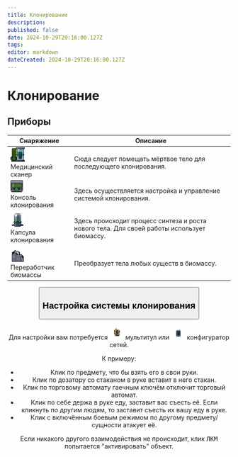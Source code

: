 ```yaml
---
title: Клонирование
description: 
published: false
date: 2024-10-29T20:16:00.127Z
tags: 
editor: markdown
dateCreated: 2024-10-29T20:16:00.127Z
---
```


# Клонирование
<p>

## Приборы

<div class="tb">
<center>
  <table class="med">
    <thead>
      <tr>
        <th>Снаряжение</th>
        <th>Описание</th>
      </tr>
    </thead>
    <tbody>
      <tr>
        <td><img src="/guides/medicine/cloning/medicalscanner.png" class="png1"><br>Медицинский сканер</td>
        <td><p>Сюда следует помещать мёртвое тело для последующего клонирования. 
        </td>
      </tr>
      <tr>
        <td><img src="/guides/medicine/cloning/computer_dna.gif" class="png1"><br>Консоль клонирования</td>
        <td><p>Здесь осуществляется настройка и управление системой клонирования. 
        </td>
      </tr>
      <tr>
        <td><img src="/guides/medicine/cloning/cloningpod.png" class="png1"><br>Капсула клонирования</td>
        <td><p>Здесь происходит процесс синтеза и роста нового тела. Для своей работы использует биомассу.
        </td>
      </tr>
      <tr>
        <td><img src="/guides/medicine/cloning/biomassreclaimer.png" class="png1"><br>Переработчик биомассы</td>
        <td><p>Преобразует тела любых существ в биомассу. 
        </td>
      </tr>
    </tbody>
  </table>
</center>
</div>

<center>
  <div class="maincontainer">
    <button type="button" class="collapsible"><h2>Настройка системы клонирования</h2></button>
    <div class="content">
      <p>Для настройки вам потребуется <img src="/guides/medicine/cloning/multitool.png"> мультитул или <img src="/guides/medicine/cloning/network_configurator.gif"> конфигуратор сетей.</p>
      <p>К примеру:</p>
      <ul>
        <li>Клик по предмету, что бы взять его в свои руки.</li>
        <li>Клик по дозатору со стаканом в руке вставит в него стакан.</li>
        <li>Клик по торговому автомату гаечным ключём отключит торговый автомат.</li>
        <li>Клик по себе держа в руке еду, заставит вас съесть её. Если кликнуть по другим людям, то заставит съесть их вашу еду в руке.</li>
        <li>Клик с включённым боевым режимом по другому предмету/сущности атакует её.</li>
      </ul>
      <p>Если никакого другого взаимодействия не происходит, клик <kbd>ЛКМ</kbd> попытается "активировать" объект.</p>
    </div>
</center>
